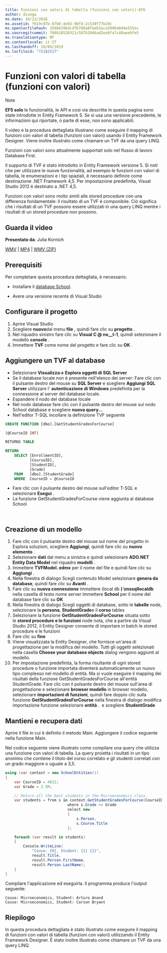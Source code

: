 ```yaml
---
title: Funzioni con valori di tabella (funzioni con valori)-EF6
author: divega
ms.date: 10/23/2016
ms.assetid: f019c97b-87b0-4e93-98f4-2c539f77b2dc
ms.openlocfilehash: 35684196dcd7b708a8feeb1eca3096e8d4e555ec
ms.sourcegitcommit: 708b18520321c587b2046ad2ea9fa7c48aeebfe5
ms.translationtype: MT
ms.contentlocale: it-IT
ms.lasthandoff: 10/09/2019
ms.locfileid: "72182527"
---
```

# <a name="table-valued-functions-tvfs"></a>Funzioni con valori di tabella (funzioni con valori)
> [!NOTE]
> **EF5 solo** le funzionalità, le API e così via descritte in questa pagina sono state introdotte in Entity Framework 5. Se si usa una versione precedente, le informazioni qui riportate, o parte di esse, non sono applicabili.

Il video e la procedura dettagliata illustrano come eseguire il mapping di funzioni con valori di tabella (funzioni con valori) usando il Entity Framework Designer. Viene inoltre illustrato come chiamare un TVF da una query LINQ.

Funzioni con valori sono attualmente supportati solo nel flusso di lavoro Database First.

Il supporto di TVF è stato introdotto in Entity Framework versione 5. Si noti che per utilizzare le nuove funzionalità, ad esempio le funzioni con valori di tabella, le enumerazioni e i tipi spaziali, è necessario definire come destinazione .NET Framework 4,5. Per impostazione predefinita, Visual Studio 2012 è destinato a .NET 4,5.

Funzioni con valori sono molto simili alle stored procedure con una differenza fondamentale: il risultato di un TVF è componibile. Ciò significa che i risultati di un TVF possono essere utilizzati in una query LINQ mentre i risultati di un stored procedure non possono.

## <a name="watch-the-video"></a>Guarda il video

**Presentato da**: Julia Kornich

[WMV](https://download.microsoft.com/download/6/0/A/60A6E474-5EF3-4E1E-B9EA-F51D2DDB446A/HDI-ITPro-MSDN-winvideo-tvf.wmv) | [MP4](https://download.microsoft.com/download/6/0/A/60A6E474-5EF3-4E1E-B9EA-F51D2DDB446A/HDI-ITPro-MSDN-mp4video-tvf.m4v) | [WMV (ZIP)](https://download.microsoft.com/download/6/0/A/60A6E474-5EF3-4E1E-B9EA-F51D2DDB446A/HDI-ITPro-MSDN-winvideo-tvf.zip)

## <a name="pre-requisites"></a>Prerequisiti

Per completare questa procedura dettagliata, è necessario:

- Installare il [database School](~/ef6/resources/school-database.md).

- Avere una versione recente di Visual Studio

## <a name="set-up-the-project"></a>Configurare il progetto

1.  Aprire Visual Studio
2.  Scegliere **nuovo**dal menu **file** , quindi fare clic su **progetto** .
3.  Nel riquadro sinistro fare clic su **Visual C @ no__t-1**, quindi selezionare il modello **console** .
4.  Immettere **TVF** come nome del progetto e fare clic su **OK** .

## <a name="add-a-tvf-to-the-database"></a>Aggiungere un TVF al database

-   Selezionare **Visualizza-&gt; Esplora oggetti di SQL Server**
-   Se il database locale non è presente nell'elenco dei server: Fare clic con il pulsante destro del mouse su **SQL Server** e scegliere **Aggiungi SQL Server** utilizzare l' **autenticazione di Windows** predefinita per la connessione al server del database locale.
-   Espandere il nodo del database locale
-   Nel nodo database fare clic con il pulsante destro del mouse sul nodo School database e scegliere **nuova query...**
-   Nell'editor T-SQL incollare la definizione TVF seguente

``` SQL
CREATE FUNCTION [dbo].[GetStudentGradesForCourse]

(@CourseID INT)

RETURNS TABLE

RETURN
    SELECT [EnrollmentID],
           [CourseID],
           [StudentID],
           [Grade]
    FROM   [dbo].[StudentGrade]
    WHERE  CourseID = @CourseID
```

-   Fare clic con il pulsante destro del mouse sull'editor T-SQL e selezionare **Esegui** .
-   La funzione GetStudentGradesForCourse viene aggiunta al database School

 

## <a name="create-a-model"></a>Creazione di un modello

1.  Fare clic con il pulsante destro del mouse sul nome del progetto in Esplora soluzioni, scegliere **Aggiungi**, quindi fare clic su **nuovo elemento** .
2.  Selezionare **dati** dal menu a sinistra e quindi selezionare **ADO.NET Entity Data Model** nel riquadro **modelli** .
3.  Immettere **TVFModel. edmx** per il nome del file e quindi fare clic su **Aggiungi** .
4.  Nella finestra di dialogo Scegli contenuto Model selezionare **genera da database**, quindi fare clic su **Avanti** .
5.  Fare clic su **nuova connessione** immettere (local db **) \\mssqllocaldb** nella casella di testo nome server immettere **School** per il nome del database fare clic su **OK**
6.  Nella finestra di dialogo Scegli oggetti di database, sotto le **tabelle** node, selezionare la **persona**, **StudentGrade**e il **corso** tables
7.  Selezionare la funzione **GetStudentGradesForCourse** situata sotto le **stored procedure e le funzioni** node nota, che a partire da Visual Studio 2012, il Entity Designer consente di importare in batch le stored procedure e le funzioni
8.  Fare clic su **fine**
9.  Viene visualizzata la Entity Designer, che fornisce un'area di progettazione per la modifica del modello. Tutti gli oggetti selezionati nella casella **Choose your database objects** dialog vengono aggiunti al modello.
10. Per impostazione predefinita, la forma risultante di ogni stored procedure o funzione importata diventerà automaticamente un nuovo tipo complesso nel modello di entità. Ma si vuole eseguire il mapping dei risultati della funzione GetStudentGradesForCourse all'entità StudentGrade: Fare clic con il pulsante destro del mouse sull'area di progettazione e selezionare **browser modello** in browser modello, selezionare **importazioni di funzioni**, quindi fare doppio clic sulla funzione **GetStudentGradesForCourse** nella finestra di dialogo modifica importazione funzione selezionare **entità** .  e scegliere **StudentGrade**

## <a name="persist-and-retrieve-data"></a>Mantieni e recupera dati

Aprire il file in cui è definito il metodo Main. Aggiungere il codice seguente nella funzione Main.

Nel codice seguente viene illustrato come compilare una query che utilizza una funzione con valori di tabella. La query proietta i risultati in un tipo anonimo che contiene il titolo del corso correlato e gli studenti correlati con un grado maggiore o uguale a 3,5.

``` csharp
using (var context = new SchoolEntities())
{
    var CourseID = 4022;
    var Grade = 3.5M;

    // Return all the best students in the Microeconomics class.
    var students = from s in context.GetStudentGradesForCourse(CourseID)
                            where s.Grade >= Grade
                            select new
                            {
                                s.Person,
                                s.Course.Title
                            };

    foreach (var result in students)
    {
        Console.WriteLine(
            "Couse: {0}, Student: {1} {2}",
            result.Title,  
            result.Person.FirstName,  
            result.Person.LastName);
    }
}
```

Compilare l'applicazione ed eseguirla. Il programma produce l'output seguente:

```console
Couse: Microeconomics, Student: Arturo Anand
Couse: Microeconomics, Student: Carson Bryant
```

## <a name="summary"></a>Riepilogo

In questa procedura dettagliata è stato illustrato come eseguire il mapping di funzioni con valori di tabella (funzioni con valori) utilizzando il Entity Framework Designer. È stato inoltre illustrato come chiamare un TVF da una query LINQ.
